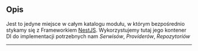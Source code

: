 ## Opis

Jest to jedyne miejsce w całym katalogu modułu, w którym bezpośrednio stykamy się z Frameworkiem [NestJS](https://nestjs.com/). Wykorzystujemy tutaj jego kontener DI do implementacji potrzebnych nam _Serwisów_, _Providerów_, _Repozytoriów_

---
